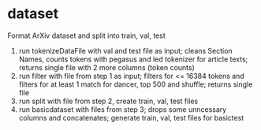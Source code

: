 # dataset
Format ArXiv dataset and split into train, val, test

1. run tokenizeDataFile with val and test file as input; cleans Section Names, counts tokens with pegasus and led tokenizer for article texts; returns single file with 2 more columns (token counts)
2. run filter with file from step 1 as input; filters for <= 16384 tokens and filters for at least 1 match for dancer, top 500 and shuffle; returns single file
3. run split with file from step 2, create train, val, test files
4. run basicdataset with files from step 3; drops some unncessary columns and concatenates; generate train, val, test files for basictest
